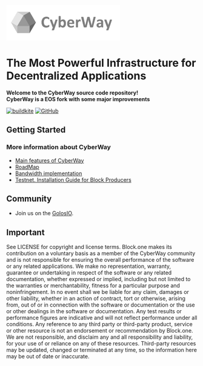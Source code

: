 

<img width="300" src="Logo.jpg" alt="CyberWay Logo" />


# The Most Powerful Infrastructure for Decentralized Applications

**Welcome to the CyberWay source code repository!**  
**CyberWay is a EOS fork with some major improvements**  

[![buildkite](https://badge.buildkite.com/f0940b2380542f6c80c1c01aa773d61c1d3470007fa5b9e6c3.svg?branch=master)](https://buildkite.com/cyberway)
[![GitHub](https://img.shields.io/github/license/goloschain/cyberway.svg)](https://github.com/GolosChain/cyberway/blob/master/LICENSE)

## Getting Started

### More information about CyberWay

  - [Main features of CyberWay](https://steemit.com/cyberway/@golos/cyberway-need-for-new-platform)
  - [RoadMap](https://steemit.com/cyberway/@golos/cyberway-project-roadmap)
  - [Bandwidth implementation](https://docs.google.com/document/d/1Kmlgu8pf8YytpVZajj2Si86ZNegkbZg0QHopdACmv6Q/edit?ts=5cb7079a)
  - [Testnet. Installation Guide for Block Producers](https://github.com/GolosChain/cyberway/blob/master/docs/TestnetBlockProducerHowTo.md)



## Community

* Join us on the [GolosIO](https://golos.io).



## Important

See LICENSE for copyright and license terms. Block.one makes its contribution on a voluntary basis as a member of the CyberWay community and is not responsible for ensuring the overall performance of the software or any related applications. We make no representation, warranty, guarantee or undertaking in respect of the software or any related documentation, whether expressed or implied, including but not limited to the warranties or merchantability, fitness for a particular purpose and noninfringement. In no event shall we be liable for any claim, damages or other liability, whether in an action of contract, tort or otherwise, arising from, out of or in connection with the software or documentation or the use or other dealings in the software or documentation.  Any test results or performance figures are indicative and will not reflect performance under all conditions.  Any reference to any third party or third-party product, service or other resource is not an endorsement or recommendation by Block.one.  We are not responsible, and disclaim any and all responsibility and liability, for your use of or reliance on any of these resources. Third-party resources may be updated, changed or terminated at any time, so the information here may be out of date or inaccurate.
